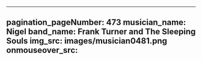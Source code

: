 ------
pagination_pageNumber: 473
musician_name: Nigel
band_name: Frank Turner and The Sleeping Souls
img_src: images/musician0481.png
onmouseover_src: 
------